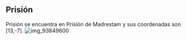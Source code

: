 ## Prisión
Prisión se encuentra en Prisión de Madrestam y sus coordenadas son [13,-7].
![img_93849600](https://media.discordapp.net/attachments/1115311447145193482/1115370817061142608/93849600.jpg)